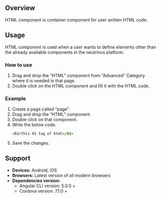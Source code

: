 ## Overview
HTML component is container component for user written HTML code.

## Usage
HTML component is used when a user wants to define elements other than the already available components in the neutrinos platform.

### How to use

1. Drag and drop the “HTML” component from “Advanced” Category where it is needed in that page.
2. Double click on the HTML component and fill it with the HTML code.

### Example

1. Create a page called “page”.
2. Drag and drop the “HTML” component.
3. Double click on that component.
4. Write the below code.
    ```html
    <h1>This H1 tag of html</h1>
    ```
5. Save the changes.

## Support
- **Devices:** Android, iOS
- **Browsers:**  Latest version of all modern browsers
- **Dependencies version:** 
    - Angular CLI version: 5.0.0 + 
    - Cordova version: 7.1.0 +
